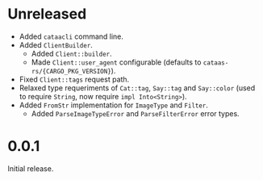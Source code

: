 # Unreleased

- Added `cataacli` command line.
- Added `ClientBuilder`.
  - Added `Client::builder`.
  - Made `Client::user_agent` configurable (defaults to `cataas-rs/{CARGO_PKG_VERSION}`).
- Fixed `Client::tags` request path.
- Relaxed type requeriments of `Cat::tag`, `Say::tag` and `Say::color` (used to require `String`,
  now require `impl Into<String>`).
- Added `FromStr` implementation for `ImageType` and `Filter`.
  - Added `ParseImageTypeError` and `ParseFilterError` error types.

# 0.0.1

Initial release.
